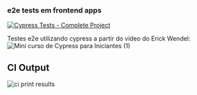 ### e2e tests em frontend apps

[![Cypress Tests - Complete Project](https://github.com/PauloHenriqueSousa2020/cypress-class-example/actions/workflows/cypress-class-example.yml/badge.svg)](https://github.com/PauloHenriqueSousa2020/cypress-class-example/actions/workflows/cypress-class-example.yml)


Testes e2e utilizando cypress a partir do vídeo do Erick Wendel:
![Mini curso de Cypress para Iniciantes (1)](https://github.com/ErickWendel/cypress-for-begginers/assets/8060102/b898d7e2-d1bf-4210-a0d0-6e0e7f3dca7f)


## CI Output
![ci print results](./ci-output.png)

